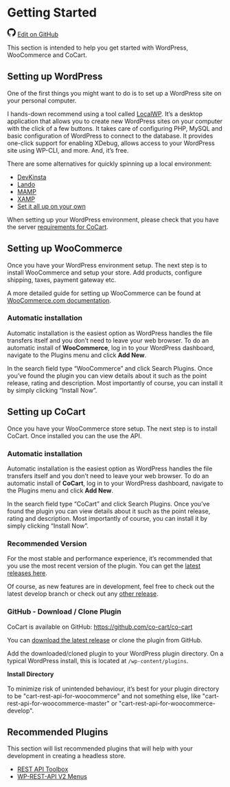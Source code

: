 # Getting Started #

<img src="images/github.svg" width="20" height="20" alt="GitHub Mark Logo"> [Edit on GitHub](https://github.com/co-cart/co-cart-docs/blob/master/source/includes/cocart-v2/_getting-started.md)

This section is intended to help you get started with WordPress, WooCommerce and CoCart.

## Setting up WordPress ##

One of the first things you might want to do is to set up a WordPress site on your personal computer.

I hands-down recommend using a tool called [LocalWP](https://localwp.com/). It’s a desktop application that allows you to create new WordPress sites on your computer with the click of a few buttons. It takes care of configuring PHP, MySQL and basic configuration of WordPress to connect to the database. It provides one-click support for enabling XDebug, allows access to your WordPress site using WP-CLI, and more. And, it’s free.

There are some alternatives for quickly spinning up a local environment:

 * [DevKinsta](https://kinsta.com/blog/install-wordpress-locally/#how-to-install-wordpress-locally-with-devkinsta)
 * [Lando](https://docs.lando.dev/config/wordpress.html)
 * [MAMP](https://codex.wordpress.org/Installing_WordPress_Locally_on_Your_Mac_With_MAMP)
 * [XAMP](https://themeisle.com/blog/install-xampp-and-wordpress-locally/)
 * [Set it all up on your own](https://coolestguidesontheplanet.com/fastest-way-to-install-wordpress-on-osx-10-6/)

When setting up your WordPress environment, please check that you have the server [requirements for CoCart](#introduction-requirements).

## Setting up WooCommerce ##

Once you have your WordPress environment setup. The next step is to install WooCommerce and setup your store. Add products, configure shipping, taxes, payment gateway etc.

A more detailed guide for setting up WooCommerce can be found at [WooCommerce.com documentation](https://docs.woocommerce.com/documentation/plugins/woocommerce/getting-started/).

### Automatic installation ###

Automatic installation is the easiest option as WordPress handles the file transfers itself and you don’t need to leave your web browser. To do an automatic install of **WooCommerce**, log in to your WordPress dashboard, navigate to the Plugins menu and click **Add New**.

In the search field type “WooCommerce” and click Search Plugins. Once you’ve found the plugin you can view details about it such as the point release, rating and description. Most importantly of course, you can install it by simply clicking “Install Now”.

## Setting up CoCart ##

Once you have your WooCommerce store setup. The next step is to install CoCart. Once installed you can the use the API.

### Automatic installation ###

Automatic installation is the easiest option as WordPress handles the file transfers itself and you don’t need to leave your web browser. To do an automatic install of **CoCart**, log in to your WordPress dashboard, navigate to the Plugins menu and click **Add New**.

In the search field type “CoCart” and click Search Plugins. Once you’ve found the plugin you can view details about it such as the point release, rating and description. Most importantly of course, you can install it by simply clicking “Install Now”.

### Recommended Version ###

For the most stable and performance experience, it’s recommended that you use the most recent version of the plugin. You can get the [latest releases here](https://wordpress.org/plugins/cart-rest-api-for-woocommerce/).

Of course, as new features are in development, feel free to check out the latest develop branch or check out any [other release](https://github.com/co-cart/co-cart/releases).

### GitHub - Download / Clone Plugin ###

CoCart is available on GitHub: <https://github.com/co-cart/co-cart>

You can [download the latest release](https://github.com/co-cart/co-cart/releases/latest) or clone the plugin from GitHub.

Add the downloaded/cloned plugin to your WordPress plugin directory. On a typical WordPress install, this is located at `/wp-content/plugins`.

<aside class="notice">
    <strong>Install Directory</strong><br/><br/>To minimize risk of unintended behaviour, it’s best for your plugin directory to be "cart-rest-api-for-woocommerce" and not something else, like "cart-rest-api-for-woocommerce-master" or "cart-rest-api-for-woocommerce-develop".
</aside>

## Recommended Plugins ##

This section will list recommended plugins that will help with your development in creating a headless store.

* [REST API Toolbox](https://wordpress.org/plugins/rest-api-toolbox/)
* [WP-REST-API V2 Menus](https://wordpress.org/plugins/wp-rest-api-v2-menus/)